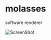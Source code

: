 molasses
========

software renderer

![ScreenShot](https://raw.github.com/jpreiss/molasses/master/molasses.png)
